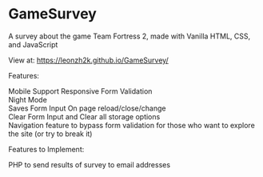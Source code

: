 # GameSurvey

A survey about the game Team Fortress 2, made with Vanilla HTML, CSS, and JavaScript

View at: https://leonzh2k.github.io/GameSurvey/

Features:


Mobile Support
Responsive
Form Validation <br />
Night Mode <br />
Saves Form Input On page reload/close/change <br />
Clear Form Input and Clear all storage options <br />
Navigation feature to bypass form validation for those who want to explore the site (or try to break it)


Features to Implement:

PHP to send results of survey to email addresses
 
